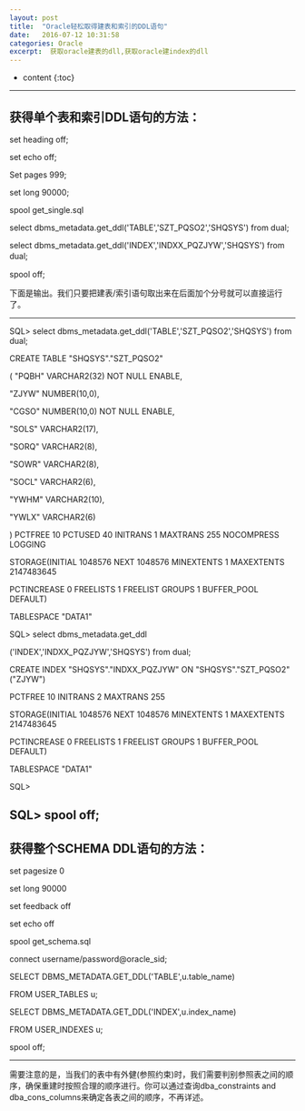 ```yaml
---
layout: post
title:  "Oracle轻松取得建表和索引的DDL语句"
date:   2016-07-12 10:31:58 
categories: Oracle
excerpt:  获取oracle建表的dll,获取oracle建index的dll
---
```

* content
{:toc}

---
## 获得单个表和索引DDL语句的方法：
    
set heading off;

set echo off;

Set pages 999;

set long 90000;

spool get_single.sql

select dbms_metadata.get_ddl('TABLE','SZT_PQSO2','SHQSYS') from dual;

select dbms_metadata.get_ddl('INDEX','INDXX_PQZJYW','SHQSYS') from dual;　

spool off; 
    



下面是输出。我们只要把建表/索引语句取出来在后面加个分号就可以直接运行了。

---


SQL> select dbms_metadata.get_ddl('TABLE','SZT_PQSO2','SHQSYS') from dual;

CREATE TABLE "SHQSYS"."SZT_PQSO2" 

( "PQBH" VARCHAR2(32) NOT NULL ENABLE, 

"ZJYW" NUMBER(10,0), 

"CGSO" NUMBER(10,0) NOT NULL ENABLE, 

"SOLS" VARCHAR2(17), 

"SORQ" VARCHAR2(8), 

"SOWR" VARCHAR2(8), 

"SOCL" VARCHAR2(6), 

"YWHM" VARCHAR2(10), 

"YWLX" VARCHAR2(6) 

) PCTFREE 10 PCTUSED 40 INITRANS 1 MAXTRANS 255 NOCOMPRESS LOGGING 

STORAGE(INITIAL 1048576 NEXT 1048576 MINEXTENTS 1 MAXEXTENTS 2147483645 

PCTINCREASE 0 FREELISTS 1 FREELIST GROUPS 1 BUFFER_POOL DEFAULT) 

TABLESPACE "DATA1" 

SQL> select dbms_metadata.get_ddl

('INDEX','INDXX_PQZJYW','SHQSYS') from dual;

CREATE INDEX "SHQSYS"."INDXX_PQZJYW" ON "SHQSYS"."SZT_PQSO2" ("ZJYW") 

PCTFREE 10 INITRANS 2 MAXTRANS 255 

STORAGE(INITIAL 1048576 NEXT 1048576 MINEXTENTS 1 MAXEXTENTS 2147483645 

PCTINCREASE 0 FREELISTS 1 FREELIST GROUPS 1 BUFFER_POOL DEFAULT) 

TABLESPACE "DATA1" 

SQL> 

SQL> spool off; 
---



## 获得整个SCHEMA DDL语句的方法：



    
set pagesize 0

set long 90000

set feedback off

set echo off 

spool get_schema.sql 

connect username/password@oracle_sid;

SELECT DBMS_METADATA.GET_DDL('TABLE',u.table_name)

FROM USER_TABLES u;

SELECT DBMS_METADATA.GET_DDL('INDEX',u.index_name)

FROM USER_INDEXES u;

spool off; 

---


需要注意的是，当我们的表中有外健(参照约束)时，我们需要判别参照表之间的顺序，确保重建时按照合理的顺序进行。你可以通过查询dba_constraints and dba_cons_columns来确定各表之间的顺序，不再详述。